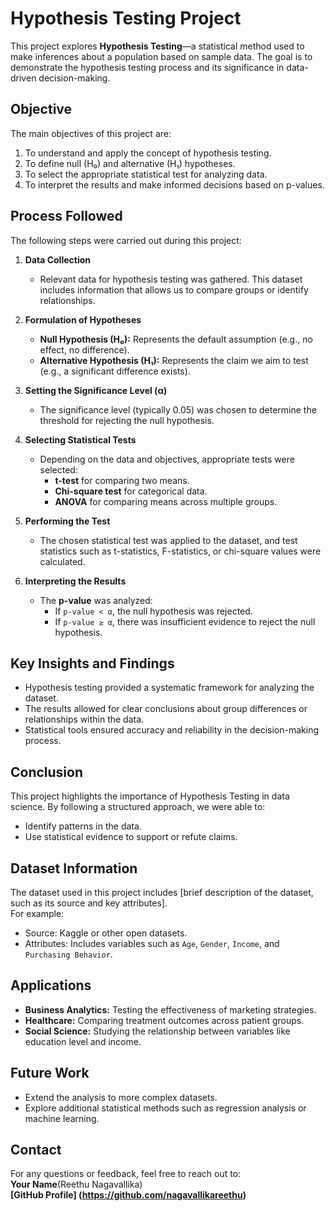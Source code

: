 # Hypothesis Testing Project

This project explores **Hypothesis Testing**—a statistical method used to make inferences about a population based on sample data. The goal is to demonstrate the hypothesis testing process and its significance in data-driven decision-making.

## Objective

The main objectives of this project are:
1. To understand and apply the concept of hypothesis testing.
2. To define null (H₀) and alternative (H₁) hypotheses.
3. To select the appropriate statistical test for analyzing data.
4. To interpret the results and make informed decisions based on p-values.

## Process Followed

The following steps were carried out during this project:

1. **Data Collection**  
   - Relevant data for hypothesis testing was gathered. This dataset includes information that allows us to compare groups or identify relationships.

2. **Formulation of Hypotheses**  
   - **Null Hypothesis (H₀):** Represents the default assumption (e.g., no effect, no difference).  
   - **Alternative Hypothesis (H₁):** Represents the claim we aim to test (e.g., a significant difference exists).

3. **Setting the Significance Level (α)**  
   - The significance level (typically 0.05) was chosen to determine the threshold for rejecting the null hypothesis.

4. **Selecting Statistical Tests**  
   - Depending on the data and objectives, appropriate tests were selected:  
      - **t-test** for comparing two means.  
      - **Chi-square test** for categorical data.  
      - **ANOVA** for comparing means across multiple groups.

5. **Performing the Test**  
   - The chosen statistical test was applied to the dataset, and test statistics such as t-statistics, F-statistics, or chi-square values were calculated.

6. **Interpreting the Results**  
   - The **p-value** was analyzed:
     - If `p-value < α`, the null hypothesis was rejected.
     - If `p-value ≥ α`, there was insufficient evidence to reject the null hypothesis.

## Key Insights and Findings

- Hypothesis testing provided a systematic framework for analyzing the dataset.
- The results allowed for clear conclusions about group differences or relationships within the data.
- Statistical tools ensured accuracy and reliability in the decision-making process.

## Conclusion

This project highlights the importance of Hypothesis Testing in data science. By following a structured approach, we were able to:
- Identify patterns in the data.
- Use statistical evidence to support or refute claims.

## Dataset Information

The dataset used in this project includes [brief description of the dataset, such as its source and key attributes].  
For example:
- Source: Kaggle or other open datasets.
- Attributes: Includes variables such as `Age`, `Gender`, `Income`, and `Purchasing Behavior`.

## Applications

- **Business Analytics:** Testing the effectiveness of marketing strategies.  
- **Healthcare:** Comparing treatment outcomes across patient groups.  
- **Social Science:** Studying the relationship between variables like education level and income.

## Future Work

- Extend the analysis to more complex datasets.
- Explore additional statistical methods such as regression analysis or machine learning.

## Contact

For any questions or feedback, feel free to reach out to:  
**Your Name**(Reethu Nagavallika)  
**[GitHub Profile] (https://github.com/nagavallikareethu)**
